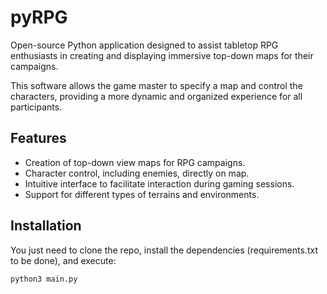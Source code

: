 # pyRPG
Open-source Python application designed to assist tabletop RPG enthusiasts in creating and displaying immersive top-down maps for their campaigns.

This software allows the game master to specify a map and control the characters, providing a more dynamic and organized experience for all participants.

## Features

* Creation of top-down view maps for RPG campaigns.
* Character control, including enemies, directly on map.
* Intuitive interface to facilitate interaction during gaming sessions.
* Support for different types of terrains and environments.

## Installation

You just need to clone the repo, install the dependencies (requirements.txt to be done), and execute:

```python3 main.py```
